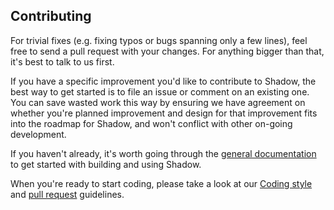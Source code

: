 ## Contributing

For trivial fixes (e.g. fixing typos or bugs spanning only a few
lines), feel free to send a pull request with your changes.  For
anything bigger than that, it's best to talk to us first.

If you have a specific improvement you'd like to contribute to
Shadow, the best way to get started is to file an issue or comment on
an existing one. You can save wasted work this way by ensuring we
have agreement on whether you're planned improvement and design for
that improvement fits into the roadmap for Shadow, and won't conflict
with other on-going development.

If you haven't already, it's worth going through the [general
documentation](README.md) to get started with building and using
Shadow.

When you're ready to start coding, please take a look at our [Coding
style](coding_style.md) and [pull request](pull_requests.md)
guidelines.
